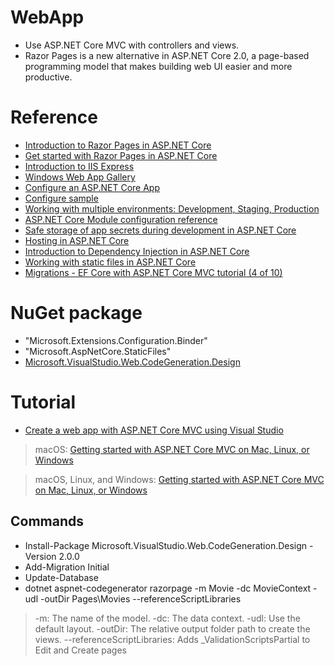 # WebApp
- Use ASP.NET Core MVC with controllers and views. 
- Razor Pages is a new alternative in ASP.NET Core 2.0, a page-based programming model that makes building web UI easier and more productive. 

# Reference
- [Introduction to Razor Pages in ASP.NET Core](https://docs.microsoft.com/en-us/aspnet/core/mvc/razor-pages/index?tabs=visual-studio)
- [Get started with Razor Pages in ASP.NET Core](https://docs.microsoft.com/en-us/aspnet/core/tutorials/razor-pages/razor-pages-start)
- [Introduction to IIS Express](https://docs.microsoft.com/en-gb/iis/extensions/introduction-to-iis-express/iis-express-overview)
- [Windows Web App Gallery](https://webgallery.microsoft.com/gallery)
- [Configure an ASP.NET Core App](https://docs.microsoft.com/en-us/aspnet/core/fundamentals/configuration/?tabs=basicconfiguration)
- [Configure sample](https://github.com/aspnet/Docs/tree/master/aspnetcore/fundamentals/configuration/index/sample)
- [Working with multiple environments: Development, Staging, Production](https://docs.microsoft.com/en-us/aspnet/core/fundamentals/environments)
- [ASP.NET Core Module configuration reference](https://docs.microsoft.com/en-us/aspnet/core/host-and-deploy/aspnet-core-module#setting-environment-variables)
- [Safe storage of app secrets during development in ASP.NET Core](https://docs.microsoft.com/en-us/aspnet/core/security/app-secrets?tabs=visual-studio)
- [Hosting in ASP.NET Core](https://docs.microsoft.com/en-us/aspnet/core/fundamentals/hosting?tabs=aspnetcore2x)
- [Introduction to Dependency Injection in ASP.NET Core](https://docs.microsoft.com/en-us/aspnet/core/fundamentals/dependency-injection)
- [Working with static files in ASP.NET Core](https://docs.microsoft.com/en-us/aspnet/core/fundamentals/static-files)
- [Migrations - EF Core with ASP.NET Core MVC tutorial (4 of 10)](https://docs.microsoft.com/en-us/aspnet/core/data/ef-mvc/migrations)

# NuGet package 
- "Microsoft.Extensions.Configuration.Binder"
- "Microsoft.AspNetCore.StaticFiles"
- [Microsoft.VisualStudio.Web.CodeGeneration.Design](https://www.nuget.org/packages/Microsoft.VisualStudio.Web.CodeGeneration.Design/)

# Tutorial 
- [Create a web app with ASP.NET Core MVC using Visual Studio](https://docs.microsoft.com/en-us/aspnet/core/tutorials/first-mvc-app/)
> macOS: [Getting started with ASP.NET Core MVC on Mac, Linux, or Windows](https://docs.microsoft.com/en-us/aspnet/core/tutorials/first-mvc-app-mac/start-mvc)

> macOS, Linux, and Windows: [Getting started with ASP.NET Core MVC on Mac, Linux, or Windows](https://docs.microsoft.com/en-us/aspnet/core/tutorials/first-mvc-app-xplat/start-mvc)

## Commands
- Install-Package Microsoft.VisualStudio.Web.CodeGeneration.Design -Version 2.0.0
- Add-Migration Initial
- Update-Database
- dotnet aspnet-codegenerator razorpage -m Movie -dc MovieContext -udl -outDir Pages\Movies --referenceScriptLibraries
> -m: The name of the model. 
> -dc: The data context. 
> -udl: Use the default layout. 
> -outDir: The relative output folder path to create the views. 
> --referenceScriptLibraries: Adds _ValidationScriptsPartial to Edit and Create pages 
